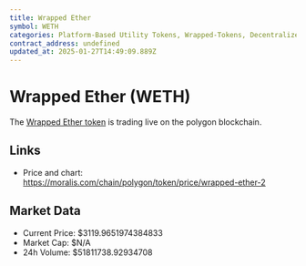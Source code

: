 ```yaml
---
title: Wrapped Ether
symbol: WETH
categories: Platform-Based Utility Tokens, Wrapped-Tokens, Decentralized Exchange (DEX)
contract_address: undefined
updated_at: 2025-01-27T14:49:09.889Z
---
```


# Wrapped Ether (WETH)
The [Wrapped Ether token](https://moralis.com/chain/polygon/token/price/wrapped-ether-2) is trading live on the polygon blockchain.

## Links
- Price and chart: https://moralis.com/chain/polygon/token/price/wrapped-ether-2

## Market Data
- Current Price: $3119.9651974384833
- Market Cap: $N/A
- 24h Volume: $51811738.92934708
